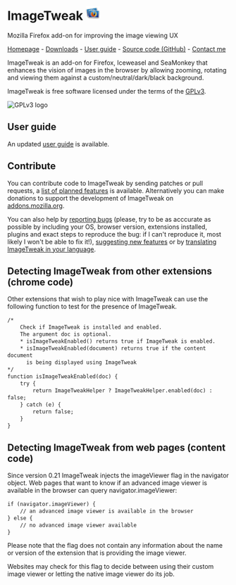 # ImageTweak ![ImageTweak icon](https://github.com/CAFxX/ImageTweak/raw/master/skin/imagetweak32.png)
Mozilla Firefox add-on for improving the image viewing UX 

[Homepage](http://cafxx.strayorange.com/ImageTweak) - 
[Downloads](https://addons.mozilla.org/en-US/firefox/addon/3683) - 
[User guide](https://github.com/CAFxX/ImageTweak/wiki/ImageTweak-user-guide) - 
[Source code (GitHub)](http://github.com/CAFxX/ImageTweak) - 
[Contact me](mailto:imagetweak@cafxx.strayorange.com)

ImageTweak is an add-on for Firefox, Iceweasel and SeaMonkey that enhances the vision of images in the browser by allowing zooming, rotating and viewing them against a custom/neutral/dark/black background.

ImageTweak is free software licensed under the terms of the [GPLv3](http://www.gnu.org/licenses/gpl-3.0-standalone.html).

![GPLv3 logo](http://www.gnu.org/graphics/gplv3-88x31.png)

## User guide
An updated [user guide](https://github.com/CAFxX/ImageTweak/wiki/ImageTweak-user-guide) is available.

## Contribute
You can contribute code to ImageTweak by sending patches or pull requests, a [list of planned features](http://github.com/CAFxX/ImageTweak/wiki) is available. Alternatively you can make donations to support the development of ImageTweak on [addons.mozilla.org](https://addons.mozilla.org/en-US/firefox/addon/3683). 

You can also help by [reporting bugs](http://github.com/CAFxX/ImageTweak/issues) (please, try to be as acccurate as possible by including your OS, browser version, extensions installed, plugins and exact steps to reproduce the bug: if I can't reproduce it, most likely I won't be able to fix it!), [suggesting new features](http://github.com/CAFxX/ImageTweak/wiki) or by [translating ImageTweak in your language](http://www.babelzilla.org/).

## Detecting ImageTweak from other extensions (chrome code)
Other extensions that wish to play nice with ImageTweak can use the following function to test for the presence of ImageTweak.

	/* 
		Check if ImageTweak is installed and enabled.
		The argument doc is optional.
		* isImageTweakEnabled() returns true if ImageTweak is enabled.
		* isImageTweakEnabled(document) returns true if the content document 
		  is being displayed using ImageTweak
	*/
	function isImageTweakEnabled(doc) {
		try {
			return ImageTweakHelper ? ImageTweakHelper.enabled(doc) : false;
		} catch (e) {
			return false;
		}
	}

## Detecting ImageTweak from web pages (content code)
Since version 0.21 ImageTweak injects the imageViewer flag in the navigator object. 
Web pages that want to know if an advanced image viewer is available in the browser
can query navigator.imageViewer:

	if (navigator.imageViewer) {
		// an advanced image viewer is available in the browser
	} else {
		// no advanced image viewer available
	}
	
Please note that the flag does not contain any information about the name or version
of the extension that is providing the image viewer.

Websites may check for this flag to decide between using their custom image viewer 
or letting the native image viewer do its job.